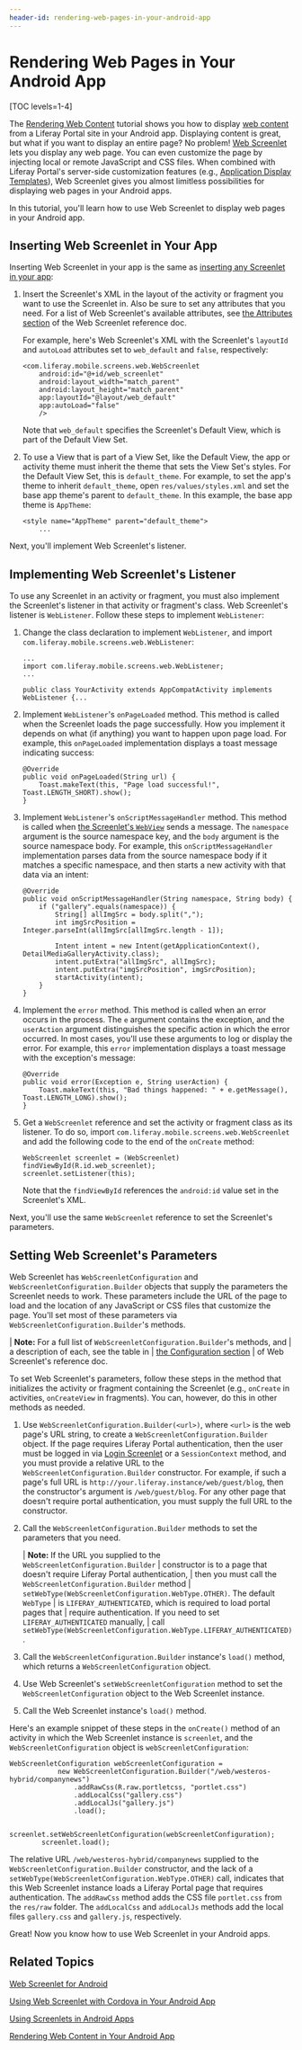 ```yaml
---
header-id: rendering-web-pages-in-your-android-app
---
```


# Rendering Web Pages in Your Android App

[TOC levels=1-4]

The 
[Rendering Web Content](/docs/6-2/tutorials/-/knowledge_base/t/rendering-web-content-in-your-android-app) 
tutorial shows you how to display 
[web content](/docs/6-2/user/-/knowledge_base/u/web-content-management) 
from a Liferay Portal site in your Android app. Displaying content is great, but 
what if you want to display an entire page? No problem! 
[Web Screenlet](/docs/6-2/reference/-/knowledge_base/r/web-screenlet-for-android) 
lets you display any web page. You can even customize the page by injecting 
local or remote JavaScript and CSS files. When combined with Liferay Portal's 
server-side customization features (e.g., 
[Application Display Templates](/docs/6-2/user/-/knowledge_base/u/using-application-display-templates)), 
Web Screenlet gives you almost limitless possibilities for displaying web pages 
in your Android apps. 

In this tutorial, you'll learn how to use Web Screenlet to display web pages in 
your Android app. 

## Inserting Web Screenlet in Your App

Inserting Web Screenlet in your app is the same as 
[inserting any Screenlet in your app](/docs/6-2/tutorials/-/knowledge_base/t/using-screenlets-in-android-apps): 

1.  Insert the Screenlet's XML in the layout of the activity or fragment you 
    want to use the Screenlet in. Also be sure to set any attributes that you 
    need. For a list of Web Screenlet's available attributes, see 
    [the Attributes section](/docs/6-2/reference/-/knowledge_base/r/web-screenlet-for-android#attributes) 
    of the Web Screenlet reference doc. 

    For example, here's Web Screenlet's XML with the Screenlet's `layoutId` and 
    `autoLoad` attributes set to `web_default` and `false`, respectively: 

        <com.liferay.mobile.screens.web.WebScreenlet
            android:id="@+id/web_screenlet"
            android:layout_width="match_parent"
            android:layout_height="match_parent"
            app:layoutId="@layout/web_default"
            app:autoLoad="false"
            /> 

    Note that `web_default` specifies the Screenlet's Default View, which is 
    part of the Default View Set. 

2.  To use a View that is part of a View Set, like the Default View, the app or 
    activity theme must inherit the theme that sets the View Set's styles. For 
    the Default View Set, this is `default_theme`. For example, to set the app's 
    theme to inherit `default_theme`, open `res/values/styles.xml` and set the 
    base app theme's parent to `default_theme`. In this example, the base app 
    theme is `AppTheme`: 

        <style name="AppTheme" parent="default_theme">
            ...

Next, you'll implement Web Screenlet's listener. 

## Implementing Web Screenlet's Listener

To use any Screenlet in an activity or fragment, you must also implement the 
Screenlet's listener in that activity or fragment's class. Web Screenlet's 
listener is `WebListener`. Follow these steps to implement `WebListener`: 

1.  Change the class declaration to implement `WebListener`, and import 
    `com.liferay.mobile.screens.web.WebListener`: 

        ...
        import com.liferay.mobile.screens.web.WebListener;
        ...

        public class YourActivity extends AppCompatActivity implements WebListener {...

2.  Implement `WebListener`'s `onPageLoaded` method. This method is called when
    the Screenlet loads the page successfully. How you implement it depends on 
    what (if anything) you want to happen upon page load. For example, this 
    `onPageLoaded` implementation displays a toast message indicating success: 

        @Override
        public void onPageLoaded(String url) {
            Toast.makeText(this, "Page load successful!", Toast.LENGTH_SHORT).show();
        }

3.  Implement `WebListener`'s `onScriptMessageHandler` method. This method is 
    called when 
    [the Screenlet's `WebView`](https://developer.android.com/reference/android/webkit/WebView.html) 
    sends a message. The `namespace` argument is the source namespace key, and 
    the `body` argument is the source namespace body. For example, this 
    `onScriptMessageHandler` implementation parses data from the source 
    namespace body if it matches a specific namespace, and then starts a new 
    activity with that data via an intent: 

        @Override
        public void onScriptMessageHandler(String namespace, String body) {
            if ("gallery".equals(namespace)) {
                String[] allImgSrc = body.split(",");
                int imgSrcPosition = Integer.parseInt(allImgSrc[allImgSrc.length - 1]);

                Intent intent = new Intent(getApplicationContext(), DetailMediaGalleryActivity.class);
                intent.putExtra("allImgSrc", allImgSrc);
                intent.putExtra("imgSrcPosition", imgSrcPosition);
                startActivity(intent);
            }
        }

4.  Implement the `error` method. This method is called when an error occurs in 
    the process. The `e` argument contains the exception, and the `userAction` 
    argument distinguishes the specific action in which the error occurred. In 
    most cases, you'll use these arguments to log or display the error. For 
    example, this `error` implementation displays a toast message with the 
    exception's message: 

        @Override
        public void error(Exception e, String userAction) {
            Toast.makeText(this, "Bad things happened: " + e.getMessage(), Toast.LENGTH_LONG).show();
        }

5.  Get a `WebScreenlet` reference and set the activity or fragment class as its 
    listener. To do so, import `com.liferay.mobile.screens.web.WebScreenlet` and 
    add the following code to the end of the `onCreate` method: 

        WebScreenlet screenlet = (WebScreenlet) findViewById(R.id.web_screenlet);
        screenlet.setListener(this);

    Note that the `findViewById` references the `android:id` value set in the 
    Screenlet's XML. 

Next, you'll use the same `WebScreenlet` reference to set the Screenlet's 
parameters. 

## Setting Web Screenlet's Parameters

Web Screenlet has `WebScreenletConfiguration` and 
`WebScreenletConfiguration.Builder` objects that supply the parameters the 
Screenlet needs to work. These parameters include the URL of the page to load 
and the location of any JavaScript or CSS files that customize the page. You'll 
set most of these parameters via `WebScreenletConfiguration.Builder`'s methods. 

| **Note:** For a full list of `WebScreenletConfiguration.Builder`'s methods, and
| a description of each, see the table in
| [the Configuration section](/docs/6-2/reference/-/knowledge_base/r/web-screenlet-for-android#configuration)
| of Web Screenlet's reference doc.

To set Web Screenlet's parameters, follow these steps in the method that 
initializes the activity or fragment containing the Screenlet (e.g., `onCreate` 
in activities, `onCreateView` in fragments). You can, however, do this in other 
methods as needed. 

1.  Use `WebScreenletConfiguration.Builder(<url>)`, where `<url>` is the web 
    page's URL string, to create a `WebScreenletConfiguration.Builder` object. 
    If the page requires Liferay Portal authentication, then the user must be 
    logged in via 
    [Login Screenlet](/docs/6-2/reference/-/knowledge_base/r/loginscreenlet-for-android) 
    or a `SessionContext` method, and you must provide a relative URL to the 
    `WebScreenletConfiguration.Builder` constructor. For example, if such a 
    page's full URL is `http://your.liferay.instance/web/guest/blog`, then the 
    constructor's argument is `/web/guest/blog`. For any other page that doesn't 
    require portal authentication, you must supply the full URL to the 
    constructor. 

2.  Call the `WebScreenletConfiguration.Builder` methods to set the parameters 
    that you need. 

    | **Note:** If the URL you supplied to the `WebScreenletConfiguration.Builder`
    | constructor is to a page that doesn't require Liferay Portal authentication,
    | then you must call the `WebScreenletConfiguration.Builder` method
    | `setWebType(WebScreenletConfiguration.WebType.OTHER)`. The default `WebType`
    | is `LIFERAY_AUTHENTICATED`, which is required to load portal pages that
    | require authentication. If you need to set `LIFERAY_AUTHENTICATED` manually,
    | call `setWebType(WebScreenletConfiguration.WebType.LIFERAY_AUTHENTICATED)`.

3.  Call the `WebScreenletConfiguration.Builder` instance's `load()` method, 
    which returns a `WebScreenletConfiguration` object. 

4.  Use Web Screenlet's `setWebScreenletConfiguration` method to set the 
    `WebScreenletConfiguration` object to the Web Screenlet instance. 

5.  Call the Web Screenlet instance's `load()` method. 

Here's an example snippet of these steps in the `onCreate()` method of an 
activity in which the Web Screenlet instance is `screenlet`, and the 
`WebScreenletConfiguration` object is `webScreenletConfiguration`: 

    WebScreenletConfiguration webScreenletConfiguration =
                new WebScreenletConfiguration.Builder("/web/westeros-hybrid/companynews")
                    .addRawCss(R.raw.portletcss, "portlet.css")
                    .addLocalCss("gallery.css")
                    .addLocalJs("gallery.js")
                    .load();

            screenlet.setWebScreenletConfiguration(webScreenletConfiguration);
            screenlet.load();

The relative URL `/web/westeros-hybrid/companynews` supplied to the 
`WebScreenletConfiguration.Builder` constructor, and the lack of a 
`setWebType(WebScreenletConfiguration.WebType.OTHER)` call, indicates that this 
Web Screenlet instance loads a Liferay Portal page that requires authentication. 
The `addRawCss` method adds the CSS file `portlet.css` from the `res/raw` 
folder. The `addLocalCss` and `addLocalJs` methods add the local files 
`gallery.css` and `gallery.js`, respectively. 

Great! Now you know how to use Web Screenlet in your Android apps. 

## Related Topics

[Web Screenlet for Android](/docs/6-2/reference/-/knowledge_base/r/web-screenlet-for-android)

[Using Web Screenlet with Cordova in Your Android App](/docs/6-2/tutorials/-/knowledge_base/t/using-web-screenlet-with-cordova-in-your-android-app)

[Using Screenlets in Android Apps](/docs/6-2/tutorials/-/knowledge_base/t/using-screenlets-in-android-apps)

[Rendering Web Content in Your Android App](/docs/6-2/tutorials/-/knowledge_base/t/rendering-web-content-in-your-android-app)
